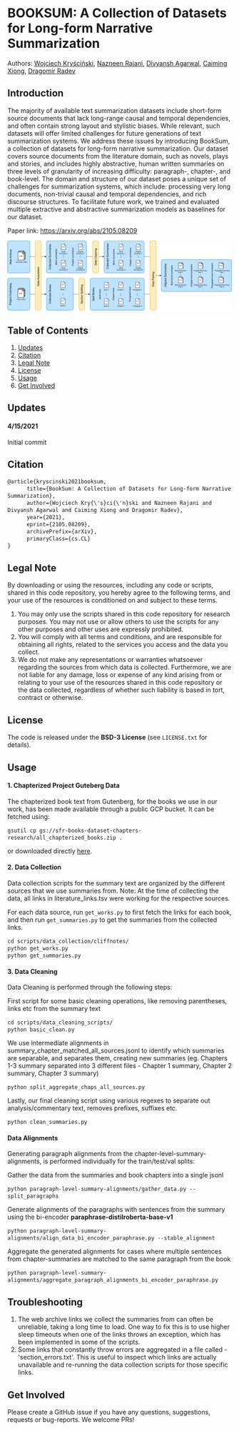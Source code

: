 # BOOKSUM: A Collection of Datasets for Long-form Narrative Summarization
Authors: [Wojciech Kryściński](https://twitter.com/iam_wkr), [Nazneen Rajani](https://twitter.com/nazneenrajani), [Divyansh Agarwal](https://twitter.com/jigsaw2212), [Caiming Xiong](https://twitter.com/caimingxiong), [Dragomir Radev](http://www.cs.yale.edu/homes/radev/)

## Introduction
The majority of available text summarization datasets include short-form source documents that lack long-range causal and temporal dependencies, and often contain strong layout and stylistic biases. 
While relevant, such datasets will offer limited challenges for future generations of text summarization systems.
We address these issues by introducing BookSum, a collection of datasets for long-form narrative summarization.
Our dataset covers source documents from the literature domain, such as novels, plays and stories, and includes highly abstractive, human written summaries on three levels of granularity of increasing difficulty: paragraph-, chapter-, and book-level.
The domain and structure of our dataset poses a unique set of challenges for summarization systems, which include: processing very long documents, non-trivial causal and temporal dependencies, and rich discourse structures.
To facilitate future work, we trained and evaluated multiple extractive and abstractive summarization models as baselines for our dataset.

Paper link: https://arxiv.org/abs/2105.08209

<p align="center"><img src="misc/book_sumv4.png"></p>
 
## Table of Contents

1. [Updates](#updates)
2. [Citation](#citation)
3. [Legal Note](#legal-note)
4. [License](#license)
5. [Usage](#usage)
6. [Get Involved](#get-involved)

## Updates
#### 4/15/2021
Initial commit


## Citation
```
@article{kryscinski2021booksum,
      title={BookSum: A Collection of Datasets for Long-form Narrative Summarization}, 
      author={Wojciech Kry{\'s}ci{\'n}ski and Nazneen Rajani and Divyansh Agarwal and Caiming Xiong and Dragomir Radev},
      year={2021},
      eprint={2105.08209},
      archivePrefix={arXiv},
      primaryClass={cs.CL}
}
```

## Legal Note
By downloading or using the resources, including any code or scripts, shared in this code
repository, you hereby agree to the following terms, and your use of the resources is conditioned
on and subject to these terms.
1. You may only use the scripts shared in this code repository for research purposes. You
may not use or allow others to use the scripts for any other purposes and other uses are
expressly prohibited.
2. You will comply with all terms and conditions, and are responsible for obtaining all
rights, related to the services you access and the data you collect.
3. We do not make any representations or warranties whatsoever regarding the sources from
which data is collected. Furthermore, we are not liable for any damage, loss or expense of
any kind arising from or relating to your use of the resources shared in this code
repository or the data collected, regardless of whether such liability is based in tort,
contract or otherwise.

## License
The code is released under the **BSD-3 License** (see `LICENSE.txt` for details).


## Usage

#### 1. Chapterized Project Guteberg Data
The chapterized book text from Gutenberg, for the books we use in our work, has been made available through a public GCP bucket. It can be fetched using:
```
gsutil cp gs://sfr-books-dataset-chapters-research/all_chapterized_books.zip .
```

or downloaded directly [here](https://storage.cloud.google.com/sfr-books-dataset-chapters-research/all_chapterized_books.zip).

#### 2. Data Collection
Data collection scripts for the summary text are organized by the different sources that we use summaries from.
Note: At the time of collecting the data, all links in literature_links.tsv were working for the respective sources. 

For each data source, run `get_works.py` to first fetch the links for each book, and then run `get_summaries.py` to get the summaries from the collected links.

```
cd scripts/data_collection/cliffnotes/
python get_works.py
python get_summaries.py
```

#### 3. Data Cleaning

Data Cleaning is performed through the following steps:

First script for some basic cleaning operations, like removing parentheses, links etc from the summary text
```
cd scripts/data_cleaning_scripts/
python basic_clean.py
```

We use intermediate alignments in  summary_chapter_matched_all_sources.jsonl to identify which summaries are separable, and separates them, creating new summaries (eg. Chapters 1-3 summary separated into 3 different files - Chapter 1 summary, Chapter 2 summary, Chapter 3 summary)
```
python split_aggregate_chaps_all_sources.py
```

Lastly, our final cleaning script using various regexes to separate out analysis/commentary text, removes prefixes, suffixes etc.
```
python clean_summaries.py
```

#### Data Alignments
Generating paragraph alignments from the chapter-level-summary-alignments, is performed individually for the train/test/val splits:

Gather the data from the summaries and book chapters into a single jsonl
```
python paragraph-level-summary-alignments/gather_data.py --split_paragraphs
```

Generate alignments of the paragraphs with sentences from the summary using the bi-encoder **paraphrase-distilroberta-base-v1**
```
python paragraph-level-summary-alignments/align_data_bi_encoder_paraphrase.py --stable_alignment
```

Aggregate the generated alignments for cases where multiple sentences from chapter-summaries are matched to the same paragraph from the book
```
python paragraph-level-summary-alignments/aggregate_paragraph_alignments_bi_encoder_paraphrase.py
```

## Troubleshooting
1. The web archive links we collect the summaries from can often be unreliable, taking a long time to load. One way to fix this is to use higher sleep timeouts when one of the links throws an exception, which has been implemented in some of the scripts.
2. Some links that constantly throw errors are aggregated in a file called - 'section_errors.txt'. This is useful to inspect which links are actually unavailable and re-running the data collection scripts for those specific links.


## Get Involved
Please create a GitHub issue if you have any questions, suggestions, requests or bug-reports. 
We welcome PRs!

